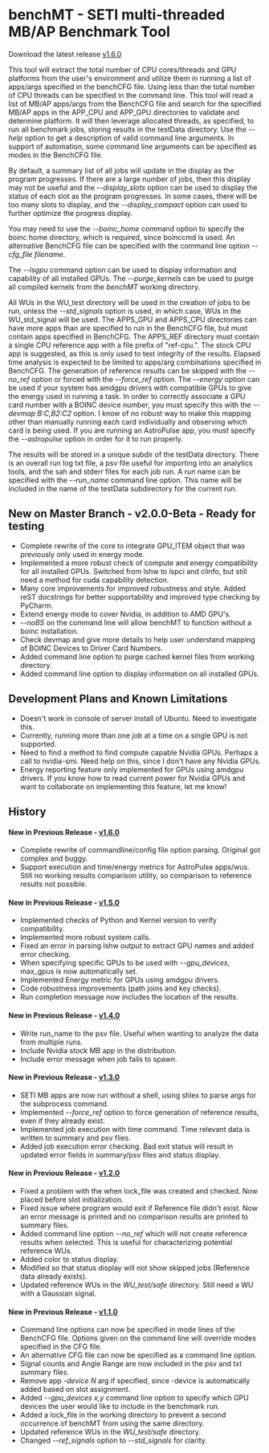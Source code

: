 # benchMT  -  SETI multi-threaded MB/AP Benchmark Tool

 Download the latest release [v1.6.0](https://github.com/Ricks-Lab/benchMT/releases/tag/v1.6.0)

 This tool will extract the total number of CPU cores/threads and GPU platforms from the user's
 environment and utilize them in running a list of apps/args specified in the benchCFG file.  Using
 less than the total number of CPU threads can be specified in the command line.  This tool will
 read a list of MB/AP apps/args from the BenchCFG file and search for the specified MB/AP apps in the
 APP_CPU and APP_GPU directories to validate and determine platform.  It will then leverage allocated
 threads, as specified, to run all benchmark jobs, storing results in the testData directory.  Use
 the *--help* option to get a description of valid command line arguments. In support of automation,
 some command line arguments can be specified as modes in the BenchCFG file.

 By default, a summary list of all jobs will update in the display as the program progresses.  If
 there are a large number of jobs, then this display may not be useful and the *--display_slots*
 option can be used to display the status of each slot as the program progresses.  In some cases,
 there will be too many slots to display, and the *--display_compact* option can used to further
 optimize the progress display.

 You may need to use the *--boinc_home* command option to specify the boinc home directory, which
 is required, since boinccmd is used. An alternative BenchCFG file can be specified with the 
 command line option *--cfg_file filename*.
 
 The *--lsgpu* command option can be used to display information and capability of all installed GPUs. The
 *--purge_kernels* can be used to purge all compiled kernels from the *benchMT* working directory.

 All WUs in the WU_test directory will be used in the creation of jobs to be run, unless the 
 *--std_signals* option is used, in which case, WUs in the WU_std_signal will be used.  The
 APPS_GPU and APPS_CPU directories can have more apps than are specified to run in the BenchCFG
 file, but must contain apps specified in BenchCFG.  The APPS_REF directory must contain a single
 CPU reference app with a file prefix of "ref-cpu.".  The stock CPU app is suggested, as this is
 only used to test integrity of the results.  Elapsed time analysis is expected to be limited to
 apps/arg combinations specified in BenchCFG.  The generation of reference results can be skipped
 with the *--no_ref* option or forced with the *--force_ref* option. The *--energy* option can be
 used if your system has amdgpu drivers with compatible GPUs to give the energy used in running a 
 task.  In order to correctly associate a GPU card number with a BOINC device number, you must
 specify this with the *--devmap B:C,B2:C2* option.  I know of no robust way to make this mapping
 other than manually running each card individually and observing which card is being used.  If
 you are running an AstroPulse app, you must specify the *--astropulse* option in order for it to
 run properly.

 The results will be stored in a unique subdir of the testData directory. There is an overall run
 log txt file, a psv file useful for importing into an analytics tools, and the sah and stderr
 files for each job run. A run name can be specified with the *--run_name* command line option. This
 name will be included in the name of the testData subdirectory for the current run.

## New on Master Branch  -  v2.0.0-Beta - Ready for testing
* Complete rewrite of the core to integrate GPU_ITEM object that was previously only used in energy mode.
* Implemented a more robust check of compute and energy compatibility for all installed GPUs. Switched from lshw to
lspci and clinfo, but still need a method for cuda capability detection.
* Many core improvements for improved robustness and style.  Added reST docstrings for better supportability
and improved type checking by PyCharm.
* Extend energy mode to cover Nvidia, in addition to AMD GPU's.
* *--noBS* on the command line will allow benchMT to function without a boinc installation.
* Check devmap and give more details to help user understand mapping of BOINC Devices to Driver Card Numbers.
* Added command line option to purge cached kernel files from working directory.
* Added command line option to display information on all installed GPUs.

## Development Plans and Known Limitations
* Doesn't work in console of server install of Ubuntu.  Need to investigate this.
* Currently, running more than one job at a time on a single GPU is not supported. 
* Need to find a method to find compute capable Nvidia GPUs.  Perhaps a call to nvidia-smi.  Need help on this,
since I don't have any Nvidia GPUs.
* Energy reporting feature only implemented for GPUs using amdgpu drivers.  If you know how to read current power
for Nvidia GPUs and want to collaborate on implementing this feature, let me know!

## History
#### New in Previous Release  -  [v1.6.0](https://github.com/Ricks-Lab/benchMT/releases/tag/v1.6.0)
* Complete rewrite of commandline/config file option parsing.  Original got complex and buggy.
* Support execution and time/energy metrics for AstroPulse apps/wus.  Still no working results comparison utility,
so comparison to reference results not possible.

#### New in Previous Release  -  [v1.5.0](https://github.com/Ricks-Lab/benchMT/releases/tag/v1.5.0)
* Implemented checks of Python and Kernel version to verify compatibility.
* Implemented more robust system calls.
* Fixed an error in parsing lshw output to extract GPU names and added error checking.
* When specifying specific GPUs to be used with *--gpu_devices*, max_gpus is now automatically set.
* Implemented Energy metric for GPUs using amdgpu drivers.
* Code robustness improvements (path joins and key checks).
* Run completion message now includes the location of the results.

#### New in Previous Release  -  [v1.4.0](https://github.com/Ricks-Lab/benchMT/releases/tag/v1.4.0)
* Write run_name to the psv file.  Useful when wanting to analyze the data from multiple runs.
* Include Nvidia stock MB app in the distribution.
* Include error message when job fails to spawn.

#### New in Previous Release  -  [v1.3.0](https://github.com/Ricks-Lab/benchMT/releases/tag/v1.3.0)
* SETI MB apps are now run without a shell, using shlex to parse args for the subprocess command.
* Implemented *--force_ref* option to force generation of reference results, even if they already exist.
* Implemented job execution with time command. Time relevant data is written to summary and psv files.
* Added job execution error checking.  Bad exit status will result in updated error fields in summary/psv files
and status display.

#### New in Previous Release  -  [v1.2.0](https://github.com/Ricks-Lab/benchMT/releases/tag/v1.2.0)
* Fixed a problem with the when lock_file was created and checked.  Now placed before slot initialization.
* Fixed issue where program would exit if Reference file didn't exist.  Now an error message is printed and no
comparison results are printed to summary files.
* Added command line option *--no_ref* which will not create reference results when selected.  This is useful
for characterizing potential reference WUs.
* Added color to status display.
* Modified so that status display will not show skipped jobs (Reference data already exists).
* Updated reference WUs in the *WU_test/safe* directory.  Still need a WU with a Gaussian signal.

#### New in Previous Release  -  [v1.1.0](https://github.com/Ricks-Lab/benchMT/releases/tag/v1.1.0)
* Command line options can now be specified in mode lines of the BenchCFG file.  Options given on the command line
will override modes specified in the CFG file.
* An alternative CFG file can now be specified as a command line option.
* Signal counts and Angle Range are now included in the psv and txt summary files.
* Remove app *-device N* arg if specified, since -device is automatically added based on slot assignment.
* Added *--gpu_devices x,y* command line option to specify which GPU devices the user would like to include in the
benchmark run.
* Added a lock_file in the working directory to prevent a second occurrence of benchMT from using the same directory.
* Updated reference WUs in the *WU_test/safe* directory.
* Changed *--ref_signals* option to *--std_signals* for clarity.
